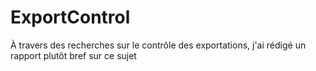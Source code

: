 # ExportControl
À travers des recherches sur le contrôle des exportations, j'ai rédigé un rapport plutôt bref sur ce sujet

